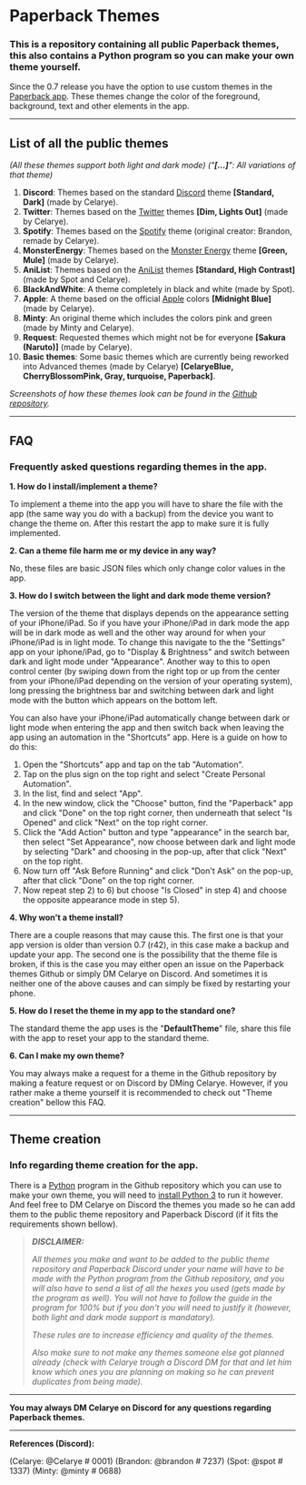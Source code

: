 # Paperback Themes
### This is a repository containing all public Paperback themes, this also contains a Python program so you can make your own theme yourself.

Since the 0.7 release you have the option to use custom themes in the [Paperback app](https://paperback.moe/). These themes change the color of the foreground, background, text and other elements in the app.

---

## List of all the public themes

*(All these themes support both light and dark mode)*
*("**[...]**": All variations of that theme)*

1) **Discord**: Themes based on the standard [Discord](https://discord.com/) theme **[Standard, Dark]** (made by Celarye).
2) **Twitter**: Themes based on the [Twitter](https://twitter.com/) themes **[Dim, Lights Out]** (made by Celarye).
3) **Spotify**: Themes based on the [Spotify](https://www.spotify.com/) theme (original creator: Brandon, remade by Celarye).
4) **MonsterEnergy**: Themes based on the [Monster Energy](https://www.monsterenergy.com/) theme **[Green, Mule]** (made by Celarye).
5) **AniList**: Themes based on the [AniList](https://anilist.co/) themes **[Standard, High Contrast]** (made by Spot and Celarye).
6) **BlackAndWhite**: A theme completely in black and white (made by Spot).
7) **Apple**: A theme based on the official [Apple](https://www.apple.com/) colors **[Midnight Blue]** (made by Celarye).
8) **Minty**: An original theme which includes the colors pink and green (made by Minty and Celarye).
9) **Request**: Requested themes which might not be for everyone **[Sakura (Naruto)]** (made by Celarye).
10) **Basic themes**: Some basic themes which are currently being reworked into Advanced themes (made by Celarye) **[CelaryeBlue, CherryBlossomPink, Gray, turquoise, Paperback]**.

*Screenshots of how these themes look can be found in the [Github repository](https://github.com/Celarye/Paperback-themes).*

---

## FAQ
### Frequently asked questions regarding themes in the app.

**1. How do I install/implement a theme?**

To implement a theme into the app you will have to share the file with the app (the same way you do with a backup) from the device you want to change the theme on. After this restart the app to make sure it is fully implemented.

**2. Can a theme file harm me or my device in any way?**

No, these files are basic JSON files which only change color values in the app.

**3. How do I switch between the light and dark mode theme version?**

The version of the theme that displays depends on the appearance setting of your iPhone/iPad. So if you have your iPhone/iPad in dark mode the app will be in dark mode as well and the other way around for when your iPhone/iPad is in light mode. To change this navigate to the the "Settings" app on your iphone/iPad, go to "Display & Brightness" and switch between dark and light mode under "Appearance". Another way to this to open control center (by swiping down from the right top or up from the center from your iPhone/iPad depending on the version of your operating system), long pressing the brightness bar and switching between dark and light mode with the button which appears on the bottom left.

You can also have your iPhone/iPad automatically change between dark or light mode when entering the app and then switch back when leaving the app using an automation in the "Shortcuts" app. Here is a guide on how to do this:
1) Open the "Shortcuts" app and tap on the tab "Automation".
2) Tap on the plus sign on the top right and select "Create Personal Automation".
3) In the list, find and select "App".
4) In the new window, click the "Choose" button, find the "Paperback" app and click "Done" on the top right corner, then underneath that select "Is Opened" and click "Next" on the top right corner.
5) Click the "Add Action" button and type "appearance" in the search bar, then select "Set Appearance", now choose between dark and light mode by selecting "Dark" and choosing in the pop-up, after that click "Next" on the top right.
6) Now turn off "Ask Before Running" and click "Don't Ask" on the pop-up, after that click "Done" on the top right corner.
7) Now repeat step 2) to 6) but choose "Is Closed" in step 4) and choose the opposite appearance mode in step 5).

**4. Why won't a theme install?**

There are a couple reasons that may cause this. The first one is that your app version is older than version 0.7 (r42), in this case make a backup and update your app. The second one is the possibility that the theme file is broken, if this is the case you may either open an issue on the Paperback themes Github or simply DM Celarye on Discord. And sometimes it is neither one of the above causes and can simply be fixed by restarting your phone.

**5. How do I reset the theme in my app to the standard one?**

The standard theme the app uses is the "**DefaultTheme**" file, share this file with the app to reset your app to the standard theme.

**6. Can I make my own theme?**

You may always make a request for a theme in the Github repository by making a feature request or on Discord by DMing Celarye. However, if you rather make a theme yourself it is recommended to check out "Theme creation" bellow this FAQ.

---

## Theme creation
### Info regarding theme creation for the app.

There is a [Python](https://www.python.org/) program in the Github repository which you can use to make your own theme, you will need to [install Python 3](https://www.python.org/downloads/) to run it however. And feel free to DM Celarye on Discord the themes you made so he can add them to the public theme repository and Paperback Discord (if it fits the requirements shown bellow).

> ***DISCLAIMER:***
>
> *All themes you make and want to be added to the public theme repository and Paperback Discord under your name will have to be made with the Python program from the Github repository, and you will also have to send a list of all the hexes you used (gets made by the program as well).*
> *You will not have to follow the guide in the program for 100% but if you don't you will need to justify it (however, both light and dark mode support is mandatory).*
> 
> *These rules are to increase efficiency and quality of the themes.*
>
> *Also make sure to not make any themes someone else got planned already (check with Celarye trough a Discord DM for that and let him know which ones you are planning on making so he can prevent duplicates from being made).*

---

**You may always DM Celarye on Discord for any questions regarding Paperback themes.**

---

**References (Discord):**

(Celarye: @Celarye # 0001)
(Brandon: @brandon # 7237)
(Spot: @spot # 1337)
(Minty: @minty # 0688)
